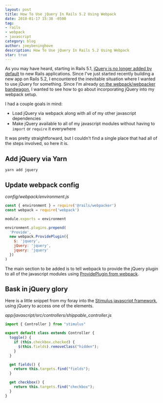 ```yaml
---
layout: post
title: How To Use jQuery In Rails 5.2 Using Webpack
date: 2018-01-17 15:38 -0500
tag:
- rails
- webpack
- javascript
category: blog
author: joeybeninghove
description: How To Use jQuery In Rails 5.2 Using Webpack
star: true
---
```


As you may have heard, starting in Rails 5.1, [jQuery is no longer added by default](http://weblog.rubyonrails.org/2017/4/27/Rails-5-1-final/) to new Rails applications.  Since I've just started recently building a new app on Rails 5.2, I encountered the inevitable situation where I wanted to use jQuery for something.  Since I'm already [on the webpack/webpacker bandwagon](/rails-5-2-beta-2-webpacker-actioncable/), I wanted to see how to go about incorporating jQuery into my webpack setup.

I had a couple goals in mind:

* Load jQuery via webpack along with all of my other javascript dependencies
* Make jQuery available to all of my javascript modules without having to `import` or `require` it everywhere

It was pretty straightforward, but I couldn't find a single place that had all of the steps involved, so here it is.

## Add jQuery via Yarn

```
yarn add jquery
```

## Update webpack config
_config/webpack/environment.js_

```javascript
const { environment } = require('@rails/webpacker')
const webpack = require('webpack')

module.exports = environment

environment.plugins.prepend(
  'Provide',
  new webpack.ProvidePlugin({
    $: 'jquery',
    jQuery: 'jquery',
    jquery: 'jquery'
  })
)
```

The main section to be added is to tell webpack to provide the jQuery plugin to all of the javascript modules using [ProvidePlugin from webpack](https://webpack.js.org/plugins/provide-plugin/).

## Bask in jQuery glory

Here is a little snippet from my foray into the [Stimulus javascript framework](https://github.com/stimulusjs/stimulus), using jQuery to access one of the elements.

_app/javascript/src/controllers/shippable_controller.js_

```javascript
import { Controller } from "stimulus"

export default class extends Controller {
  toggle() {
    if (this.checkbox.checked) {
      $(this.fields).removeClass("hidden");
    }
  }

  get fields() {
    return this.targets.find("fields");
  }

  get checkbox() {
    return this.targets.find("checkbox");
  }
}
```
